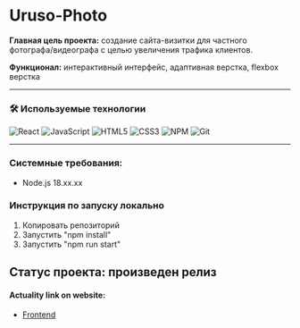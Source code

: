 # Uruso-Photo

**Главная цель проекта:** создание сайта-визитки для частного фотографа/видеографа с целью увеличения трафика клиентов.

**Функционал:** интерактивный интерфейс, адаптивная верстка, flexbox верстка

---

<h3>🛠 Используемые технологии</h3>

![React](https://img.shields.io/badge/react-%2320232a.svg?style=for-the-badge&logo=react&logoColor=%2361DAFB) ![JavaScript](https://img.shields.io/badge/javascript-%23323330.svg?style=for-the-badge&logo=javascript&logoColor=%23F7DF1E) ![HTML5](https://img.shields.io/badge/html5-%23E34F26.svg?style=for-the-badge&logo=html5&logoColor=white) ![CSS3](https://img.shields.io/badge/css3-%231572B6.svg?style=for-the-badge&logo=css3&logoColor=white) ![NPM](https://img.shields.io/badge/NPM-%23CB3837.svg?style=for-the-badge&logo=npm&logoColor=white) ![Git](https://img.shields.io/badge/git-%23F05033.svg?style=for-the-badge&logo=git&logoColor=white)

---

<h3>Системные требования:</h3>

- Node.js 18.xx.xx

<h3>Инструкция по запуску локально</h3>

1. Копировать репозиторий
2. Запустить "npm install"
3. Запустить "npm run start"

## **Статус проекта:** произведен релиз

#### Actuality link on website:

 - [Frontend](https://garazhelka.nomoredomainsmonster.ru/)